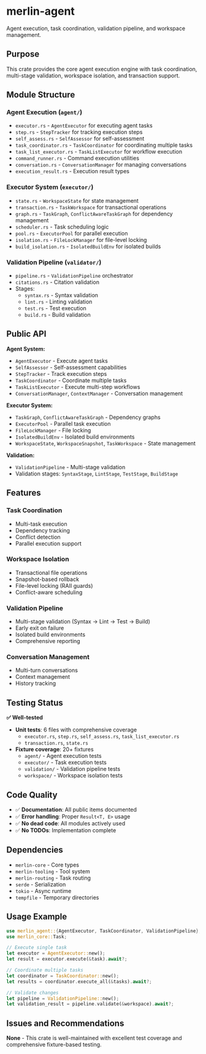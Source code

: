 # merlin-agent

Agent execution, task coordination, validation pipeline, and workspace management.

## Purpose

This crate provides the core agent execution engine with task coordination, multi-stage validation, workspace isolation, and transaction support.

## Module Structure

### Agent Execution (`agent/`)
- `executor.rs` - `AgentExecutor` for executing agent tasks
- `step.rs` - `StepTracker` for tracking execution steps
- `self_assess.rs` - `SelfAssessor` for self-assessment
- `task_coordinator.rs` - `TaskCoordinator` for coordinating multiple tasks
- `task_list_executor.rs` - `TaskListExecutor` for workflow execution
- `command_runner.rs` - Command execution utilities
- `conversation.rs` - `ConversationManager` for managing conversations
- `execution_result.rs` - Execution result types

### Executor System (`executor/`)
- `state.rs` - `WorkspaceState` for state management
- `transaction.rs` - `TaskWorkspace` for transactional operations
- `graph.rs` - `TaskGraph`, `ConflictAwareTaskGraph` for dependency management
- `scheduler.rs` - Task scheduling logic
- `pool.rs` - `ExecutorPool` for parallel execution
- `isolation.rs` - `FileLockManager` for file-level locking
- `build_isolation.rs` - `IsolatedBuildEnv` for isolated builds

### Validation Pipeline (`validator/`)
- `pipeline.rs` - `ValidationPipeline` orchestrator
- `citations.rs` - Citation validation
- Stages:
  - `syntax.rs` - Syntax validation
  - `lint.rs` - Linting validation
  - `test.rs` - Test execution
  - `build.rs` - Build validation

## Public API

**Agent System:**
- `AgentExecutor` - Execute agent tasks
- `SelfAssessor` - Self-assessment capabilities
- `StepTracker` - Track execution steps
- `TaskCoordinator` - Coordinate multiple tasks
- `TaskListExecutor` - Execute multi-step workflows
- `ConversationManager`, `ContextManager` - Conversation management

**Executor System:**
- `TaskGraph`, `ConflictAwareTaskGraph` - Dependency graphs
- `ExecutorPool` - Parallel task execution
- `FileLockManager` - File locking
- `IsolatedBuildEnv` - Isolated build environments
- `WorkspaceState`, `WorkspaceSnapshot`, `TaskWorkspace` - State management

**Validation:**
- `ValidationPipeline` - Multi-stage validation
- Validation stages: `SyntaxStage`, `LintStage`, `TestStage`, `BuildStage`

## Features

### Task Coordination
- Multi-task execution
- Dependency tracking
- Conflict detection
- Parallel execution support

### Workspace Isolation
- Transactional file operations
- Snapshot-based rollback
- File-level locking (RAII guards)
- Conflict-aware scheduling

### Validation Pipeline
- Multi-stage validation (Syntax → Lint → Test → Build)
- Early exit on failure
- Isolated build environments
- Comprehensive reporting

### Conversation Management
- Multi-turn conversations
- Context management
- History tracking

## Testing Status

**✅ Well-tested**

- **Unit tests**: 6 files with comprehensive coverage
  - `executor.rs`, `step.rs`, `self_assess.rs`, `task_list_executor.rs`
  - `transaction.rs`, `state.rs`
- **Fixture coverage**: 20+ fixtures
  - `agent/` - Agent execution tests
  - `executor/` - Task execution tests
  - `validation/` - Validation pipeline tests
  - `workspace/` - Workspace isolation tests

## Code Quality

- ✅ **Documentation**: All public items documented
- ✅ **Error handling**: Proper `Result<T, E>` usage
- ✅ **No dead code**: All modules actively used
- ✅ **No TODOs**: Implementation complete

## Dependencies

- `merlin-core` - Core types
- `merlin-tooling` - Tool system
- `merlin-routing` - Task routing
- `serde` - Serialization
- `tokio` - Async runtime
- `tempfile` - Temporary directories

## Usage Example

```rust
use merlin_agent::{AgentExecutor, TaskCoordinator, ValidationPipeline};
use merlin_core::Task;

// Execute single task
let executor = AgentExecutor::new();
let result = executor.execute(&task).await?;

// Coordinate multiple tasks
let coordinator = TaskCoordinator::new();
let results = coordinator.execute_all(&tasks).await?;

// Validate changes
let pipeline = ValidationPipeline::new();
let validation_result = pipeline.validate(&workspace).await?;
```

## Issues and Recommendations

**None** - This crate is well-maintained with excellent test coverage and comprehensive fixture-based testing.
